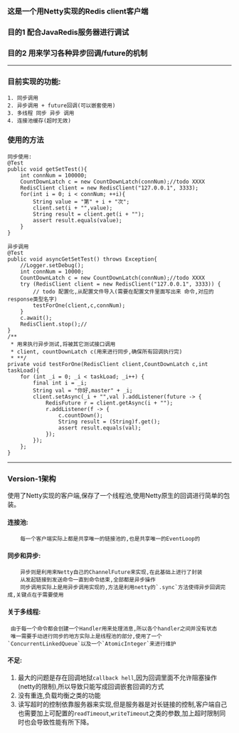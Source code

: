 ### 这是一个用Netty实现的Redis client客户端

###   目的1 配合JavaRedis服务器进行调试
###  目的2 用来学习各种异步回调/future的机制

---
### 目前实现的功能:

```
1. 同步调用
2. 异步调用 + future回调(可以嵌套使用)
3. 多线程 同步 异步 调用
4. 连接池缓存(超时无效)
```

### 使用的方法

    同步使用:
    @Test
    public void getSetTest(){
        int connNum = 100000;
        CountDownLatch c = new CountDownLatch(connNum);//todo XXXX
        RedisClient client = new RedisClient("127.0.0.1", 3333);
        for(int i = 0; i < connNum; ++i){
            String value = "第" + i + "次";
            client.set(i + "",value);
            String result = client.get(i + "");
            assert result.equals(value);
        }
    }

    异步调用
    @Test
    public void asyncGetSetTest() throws Exception{
        //Logger.setDebug();
        int connNum = 10000;
        CountDownLatch c = new CountDownLatch(connNum);//todo XXXX
        try (RedisClient client = new RedisClient("127.0.0.1", 3333)) {
            // todo 配置化,从配置文件导入(需要在配置文件里面写出来 命令,对应的response类型名字)
            testForOne(client,c,connNum);
        }
        c.await();
        RedisClient.stop();//
    }
    /**
     * 用来执行异步测试,将被其它测试接口调用
     * client, countDownLatch c(用来进行同步,确保所有回调执行完)
     * **/
    private void testForOne(RedisClient client,CountDownLatch c,int taskLoad){
        for (int _i = 0; _i < taskLoad; _i++) {
            final int i = _i;
            String val = "你好,master" + _i;
            client.setAsync(_i + "",val ).addListener(future -> {
                RedisFuture r = client.getAsync(i + "");
                r.addListener(f -> {
                    c.countDown();
                    String result = (String)f.get();
                    assert result.equals(val);
                });
            });
        };
    }


---




### Version-1架构
使用了Netty实现的客户端,保存了一个线程池,使用Netty原生的回调进行简单的包装。
####  连接池:
		每一个客户端实际上都是共享唯一的链接池的,也是共享唯一的EventLoop的
#### 同步和异步:
		异步则是利用来Netty自己的ChannelFuture来实现,在此基础上进行了封装
		从发起链接到发送命令一直到命令结束,全部都是异步操作
		同步调用实际上是用异步调用实现的,方法是利用netty的`.sync`方法使得异步回调完成,关键点在于需要使用
####  关于多线程:
	 由于每一个命令都会创建一个Handler用来处理消息,所以各个handler之间并没有状态
	 唯一需要手动进行同步的地方实际上是线程池的部分,使用了一个`ConcurrentLinkedQueue`以及一个`AtomicInteger`来进行维护

#### 不足:
1. 最大的问题是存在回调地狱`callback hell`,因为回调里面不允许阻塞操作(netty的限制),所以导致只能写成回调嵌套回调的方式
2. 没有重连,负载均衡之类的功能
3. 读写超时的控制依靠服务器来实现,但是服务器是对长链接的控制,客户端自己也需要加上可配置的`readTimeout`,`writeTimeout`之类的参数,加上超时限制同时也会导致性能有所下降。
	 

